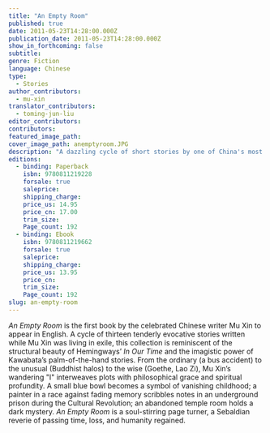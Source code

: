 ```yaml
---
title: "An Empty Room"
published: true
date: 2011-05-23T14:28:00.000Z
publication_date: 2011-05-23T14:28:00.000Z
show_in_forthcoming: false
subtitle:
genre: Fiction
language: Chinese
type:
  - Stories
author_contributors:
  - mu-xin
translator_contributors:
  - toming-jun-liu
editor_contributors:
contributors:
featured_image_path:
cover_image_path: anemptyroom.JPG
description: "A dazzling cycle of short stories by one of China's most revered contemporary writers and one of the world's leading artist-intellectuals. "
editions:
  - binding: Paperback
    isbn: 9780811219228
    forsale: true
    saleprice:
    shipping_charge:
    price_us: 14.95
    price_cn: 17.00
    trim_size:
    Page_count: 192
  - binding: Ebook
    isbn: 9780811219662
    forsale: true
    saleprice:
    shipping_charge:
    price_us: 13.95
    price_cn:
    trim_size:
    Page_count: 192
slug: an-empty-room
---
```


_An Empty Room_ is the first book by the celebrated Chinese writer Mu Xin to appear in English. A cycle of thirteen tenderly evocative stories written while Mu Xin was living in exile, this collection is reminiscent of the structural beauty of Hemingways’ _In Our Time_ and the imagistic power of Kawabata’s palm-of-the-hand stories. From the ordinary (a bus accident) to the unusual (Buddhist halos) to the wise (Goethe, Lao Zi), Mu Xin’s wandering "I" interweaves plots with philosophical grace and spiritual profundity. A small blue bowl becomes a symbol of vanishing childhood; a painter in a race against fading memory scribbles notes in an underground prison during the Cultural Revolution; an abandoned temple room holds a dark mystery. _An Empty Room_ is a soul-stirring page turner, a Sebaldian reverie of passing time, loss, and humanity regained.


